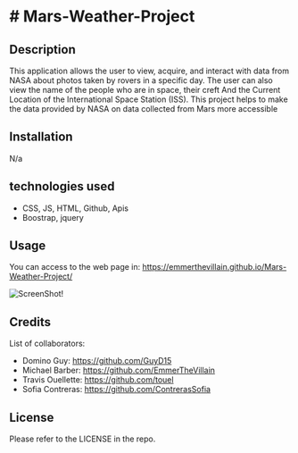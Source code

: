  # # Mars-Weather-Project

## Description

This application allows the user to view, acquire, and interact with data from NASA about photos taken by rovers in a specific day.
The user can also view the name of the people who are in space, their creft And the Current Location of the International Space Station (ISS). This project helps to make the data provided by NASA on data collected from Mars more accessible


## Installation

N/a

## technologies used

- CSS, JS, HTML, Github, Apis 
- Boostrap, jquery


## Usage

You can access to the web page in: https://emmerthevillain.github.io/Mars-Weather-Project/

   ![ScreenShot!](./assets/gif/Space-Explorer.gif "ScreenShot")


## Credits

List of collaborators:

- Domino Guy: https://github.com/GuyD15
- Michael Barber: https://github.com/EmmerTheVillain
- Travis Ouellette: https://github.com/touel
- Sofia Contreras: https://github.com/ContrerasSofia

## License

Please refer to the LICENSE in the repo.
